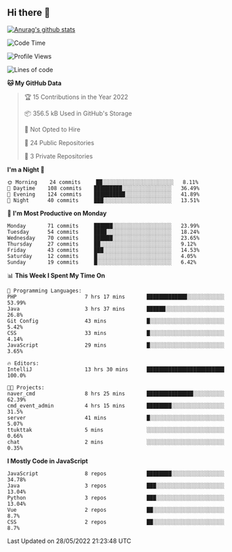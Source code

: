 ## Hi there 👋

[![Anurag's github stats](https://github-readme-stats.vercel.app/api?username=Songwonseok)](https://github.com/anuraghazra/github-readme-stats)



<!--START_SECTION:waka-->
![Code Time](http://img.shields.io/badge/Code%20Time-1%2C523%20hrs%2011%20mins-blue)

![Profile Views](http://img.shields.io/badge/Profile%20Views-3-blue)

![Lines of code](https://img.shields.io/badge/From%20Hello%20World%20I%27ve%20Written-3%20Million%20lines%20of%20code-blue)

**🐱 My GitHub Data** 

> 🏆 15 Contributions in the Year 2022
 > 
> 📦 356.5 kB Used in GitHub's Storage 
 > 
> 🚫 Not Opted to Hire
 > 
> 📜 24 Public Repositories 
 > 
> 🔑 3 Private Repositories  
 > 
**I'm a Night 🦉** 

```text
🌞 Morning    24 commits     ██░░░░░░░░░░░░░░░░░░░░░░░   8.11% 
🌆 Daytime    108 commits    █████████░░░░░░░░░░░░░░░░   36.49% 
🌃 Evening    124 commits    ██████████░░░░░░░░░░░░░░░   41.89% 
🌙 Night      40 commits     ███░░░░░░░░░░░░░░░░░░░░░░   13.51%

```
📅 **I'm Most Productive on Monday** 

```text
Monday       71 commits     ██████░░░░░░░░░░░░░░░░░░░   23.99% 
Tuesday      54 commits     ████░░░░░░░░░░░░░░░░░░░░░   18.24% 
Wednesday    70 commits     ██████░░░░░░░░░░░░░░░░░░░   23.65% 
Thursday     27 commits     ██░░░░░░░░░░░░░░░░░░░░░░░   9.12% 
Friday       43 commits     ███░░░░░░░░░░░░░░░░░░░░░░   14.53% 
Saturday     12 commits     █░░░░░░░░░░░░░░░░░░░░░░░░   4.05% 
Sunday       19 commits     █░░░░░░░░░░░░░░░░░░░░░░░░   6.42%

```


📊 **This Week I Spent My Time On** 

```text
💬 Programming Languages: 
PHP                      7 hrs 17 mins       █████████████░░░░░░░░░░░░   53.99% 
Java                     3 hrs 37 mins       ██████░░░░░░░░░░░░░░░░░░░   26.8% 
Git Config               43 mins             █░░░░░░░░░░░░░░░░░░░░░░░░   5.42% 
CSS                      33 mins             █░░░░░░░░░░░░░░░░░░░░░░░░   4.14% 
JavaScript               29 mins             █░░░░░░░░░░░░░░░░░░░░░░░░   3.65%

🔥 Editors: 
IntelliJ                 13 hrs 30 mins      █████████████████████████   100.0%

🐱‍💻 Projects: 
naver_cmd                8 hrs 25 mins       ███████████████░░░░░░░░░░   62.39% 
cmd_event_admin          4 hrs 15 mins       ████████░░░░░░░░░░░░░░░░░   31.5% 
server                   41 mins             █░░░░░░░░░░░░░░░░░░░░░░░░   5.07% 
ttukttak                 5 mins              ░░░░░░░░░░░░░░░░░░░░░░░░░   0.66% 
chat                     2 mins              ░░░░░░░░░░░░░░░░░░░░░░░░░   0.35%

```

**I Mostly Code in JavaScript** 

```text
JavaScript               8 repos             ████████░░░░░░░░░░░░░░░░░   34.78% 
Java                     3 repos             ███░░░░░░░░░░░░░░░░░░░░░░   13.04% 
Python                   3 repos             ███░░░░░░░░░░░░░░░░░░░░░░   13.04% 
Vue                      2 repos             ██░░░░░░░░░░░░░░░░░░░░░░░   8.7% 
CSS                      2 repos             ██░░░░░░░░░░░░░░░░░░░░░░░   8.7%

```



 Last Updated on 28/05/2022 21:23:48 UTC
<!--END_SECTION:waka-->
